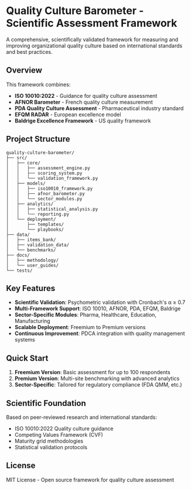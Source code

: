 # Quality Culture Barometer - Scientific Assessment Framework

A comprehensive, scientifically validated framework for measuring and improving organizational quality culture based on international standards and best practices.

## Overview

This framework combines:
- **ISO 10010:2022** - Guidance for quality culture assessment
- **AFNOR Barometer** - French quality culture measurement
- **PDA Quality Culture Assessment** - Pharmaceutical industry standard
- **EFQM RADAR** - European excellence model
- **Baldrige Excellence Framework** - US quality framework

## Project Structure

```
quality-culture-barometer/
├── src/
│   ├── core/
│   │   ├── assessment_engine.py
│   │   ├── scoring_system.py
│   │   └── validation_framework.py
│   ├── models/
│   │   ├── iso10010_framework.py
│   │   ├── afnor_barometer.py
│   │   └── sector_modules.py
│   ├── analytics/
│   │   ├── statistical_analysis.py
│   │   └── reporting.py
│   └── deployment/
│       ├── templates/
│       └── playbooks/
├── data/
│   ├── items_bank/
│   ├── validation_data/
│   └── benchmarks/
├── docs/
│   ├── methodology/
│   └── user_guides/
└── tests/
```

## Key Features

- **Scientific Validation**: Psychometric validation with Cronbach's α ≥ 0.7
- **Multi-Framework Support**: ISO 10010, AFNOR, PDA, EFQM, Baldrige
- **Sector-Specific Modules**: Pharma, Healthcare, Education, Manufacturing
- **Scalable Deployment**: Freemium to Premium versions
- **Continuous Improvement**: PDCA integration with quality management systems

## Quick Start

1. **Freemium Version**: Basic assessment for up to 100 respondents
2. **Premium Version**: Multi-site benchmarking with advanced analytics
3. **Sector-Specific**: Tailored for regulatory compliance (FDA QMM, etc.)

## Scientific Foundation

Based on peer-reviewed research and international standards:
- ISO 10010:2022 Quality culture guidance
- Competing Values Framework (CVF)
- Maturity grid methodologies
- Statistical validation protocols

## License

MIT License - Open source framework for quality culture assessment